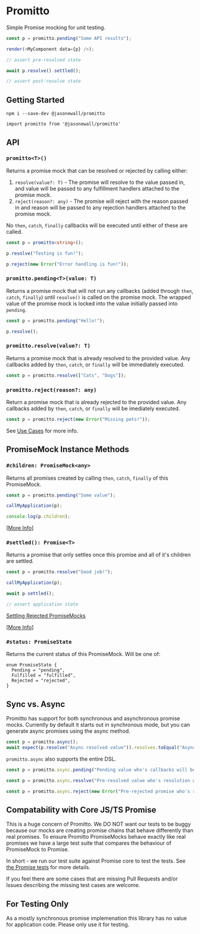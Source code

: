 # Promitto

Simple Promise mocking for unit testing.

```typescript
const p = promitto.pending("Some API results");

render(<MyComponent data={p} />);

// assert pre-resolved state

await p.resolve().settled();

// assert post-resolve state
```

## Getting Started

`npm i --save-dev @jasonewall/promitto`

`import promitto from '@jasonewall/promitto'`

## API

### `promitto<T>()`

Returns a promise mock that can be resolved or rejected by calling either:

1. `resolve(value?: T)` - The promise will resolve to the value passed in, and value will be passed to any fulfillment handlers attached to the promise mock.
2. `reject(reason?: any)` - The promise will reject with the reason passed in and reason will be passed to any rejection handlers attached to the promise mock.

No `then`, `catch`, `finally` callbacks will be executed until either of these are called.

```ts
const p = promitto<string>();

p.resolve("Testing is fun!");

p.reject(new Error("Error handling is fun!"));
```

### `promitto.pending<T>(value: T)`

Returns a promise mock that will not run any callbacks (added through `then`, `catch`, `finally`) until `resolve()` is called on the promise mock. The wrapped value of the promise mock is locked into the value initially passed into `pending`.

```ts
const p = promitto.pending("Hello!");

p.resolve();
```

### `promitto.resolve(value?: T)`

Returns a promise mock that is already resolved to the provided value. Any callbacks added by `then`, `catch`, or `finally` will be immediately executed.

```ts
const p = promitto.resolve(["Cats", "Dogs"]);
```

### `promitto.reject(reason?: any)`

Return a promise mock that is already rejected to the provided value. Any callbacks added by `then`, `catch`, or `finally` will be imediately executed.

```ts
const p = promitto.reject(new Error("Missing pets!"));
```

See [Use Cases](./USECASES.md#first-the-entry-point-functions) for more info.

## PromiseMock<T> Instance Methods

### `#children: PromiseMock<any>`

Returns all promises created by calling `then`, `catch`, `finally` of this PromiseMock.

```ts
const p = promitto.pending("Some value");

callMyApplication(p);

console.log(p.children);
```

[[More Info](./USECASES.md#children)]

### `#settled(): Promise<T>`

Returns a promise that only settles once this promise and all of it's children are settled.

```ts
const p = promitto.resolve("Good job!");

callMyApplication(p);

await p.settled();

// assert application state
```

[Settling Rejected PromiseMocks](./USECASES.md#settling-rejected-promisemocks)

[[More Info](./USECASES.md#settled)]

### `#status: PromiseState`

Returns the current status of this PromiseMock. Will be one of:

```
enum PromiseState {
  Pending = "pending",
  Fulfilled = "fulfilled",
  Rejected = "rejected",
}
```

## Sync vs. Async

Promitto has support for both synchronous and asynchronous promise mocks. Currently by default it starts out in synchronous mode, but you can generate async promises using the async method.

```ts
const p = promitto.async();
await expect(p.resolve("Async resolved value")).resolves.toEqual("Async resolved value");
```

`promitto.async` also supports the entire DSL.

```ts
const p = promitto.async.pending("Pending value who's callbacks will be async");

const p = promitto.async.resolve("Pre-resolved value who's resolution will be async");

const p = promitto.async.reject(new Error("Pre-rejected promise who's rejection will be async"));
```

## Compatability with Core JS/TS Promise

This is a huge concern of Promitto. We DO NOT want our tests to be buggy because our mocks are creating promise chains that behave differently than real promises. To ensure Promitto PromiseMocks behave exactly like real promises we have a large test suite that compares the behaviour of PromiseMock to Promise.

In short - we run our test suite against Promise core to test the tests. See [the Promise tests](./tests/Promise.test.ts) for more details.

If you feel there are some cases that are missing Pull Requests and/or Issues describing the missing test cases are welcome.

## For Testing Only

As a mostly synchronous promise implemenation this library has no value for application code. Please only use it for testing.
